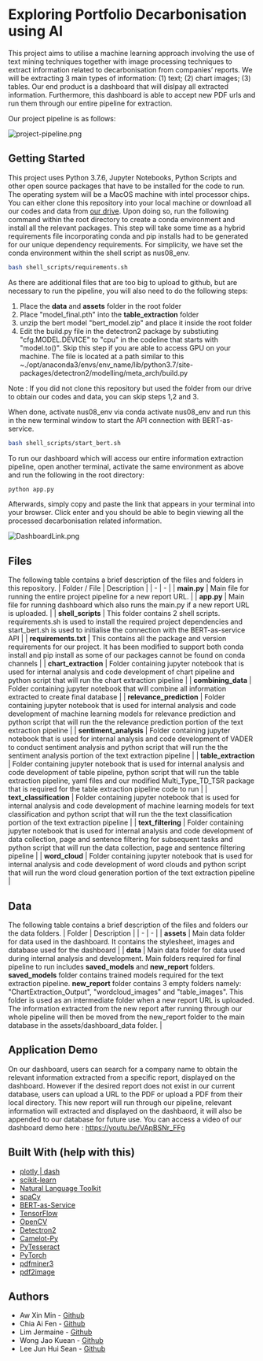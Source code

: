 # Exploring Portfolio Decarbonisation using AI

This project aims to utilise a machine learning approach involving the use of text mining techniques together with image processing techniques to extract information related to decarbonisation from companies’ reports. We will be extracting 3 main types of information: (1) text; (2) chart images; (3) tables. Our end product is a dashboard that will dislpay all extracted information. Furthermore, this dashboard is able to accept new PDF urls and run them through our entire pipeline for extraction. 


Our project pipeline is as follows: 

![project-pipeline.png](https://i.ibb.co/r4S0Bzv/Screenshot-2021-11-11-at-12-26-24-AM.png)



## Getting Started
This project uses Python 3.7.6, Jupyter Notebooks, Python Scripts and other open source packages that have to be installed for the code to run. The operating system will be a MacOS machine with intel processor chips. You can either clone this repository into your local machine or download all our codes and data from [our drive](https://drive.google.com/drive/folders/1ce9L5dHZXrWLzpRNf3iq6cdK5KU_QF0a?usp=sharing). Upon doing so, run the following command within the root directory to create a conda environment and install all the relevant packages. This step will take some time as a hybrid requirements file incorporating conda and pip installs had to be generated for our unique dependency requirements. For simplicity, we have set the conda environment within the shell script as nus08_env.
```bash 
bash shell_scripts/requirements.sh
```

As there are additional files that are too big to upload to github, but are necessary to run the pipeline, you will also need to do the following steps:
1. Place the **data** and **assets** folder in the root folder
2. Place "model_final.pth" into the **table_extraction** folder
3. unzip the bert model "bert_model.zip" and place it inside the root folder
4. Edit the build.py file in the detectron2 package by substiuting "cfg.MODEL.DEVICE" to "cpu" in the codeline that starts with "model.to()". Skip this step if you are able to access GPU on your machine. The file is located at a path similar to this ~./opt/anaconda3/envs/env_name/lib/python3.7/site-packages/detectron2/modelling/meta_arch/build.py

Note : If you did not clone this repository but used the folder from our drive to obtain our codes and data, you can skip steps 1,2 and 3.

When done, activate nus08_env via conda activate nus08_env and run this in the new terminal window to start the API connection with BERT-as-service. 
```bash 
bash shell_scripts/start_bert.sh
```

To run our dashboard which will access our entire information extraction pipeline, open another terminal, activate the same environment as above and run the following in the root directory:
```bash
python app.py
````

Afterwards, simply copy and paste the link that appears in your terminal into your browser. Click enter and you should be able to begin viewing all the processed decarbonisation related information. 

![DashboardLink.png](https://i.ibb.co/3BD9Mjc/tg-image-2356045203.jpg)


## Files
The following table contains a brief description of the files and folders in this repository.
| Folder / File | Description |
| - | - |
| **main.py** | Main file for running the entire project pipeline for a new report URL. |
| **app.py** | Main file for running dashboard which also runs the main.py if a new report URL is uploaded. |
| **shell_scripts** | This folder contains 2 shell scripts. requirements.sh is used to install the required project dependencies and start_bert.sh is used to initialise the connection with the BERT-as-service API |
| **requirements.txt** | This contains all the package and version requirements for our project. It has been modified to support both conda install and pip install as some of our packages cannot be found on conda channels |
| **chart_extraction** | Folder containing jupyter notebook that is used for internal analysis and code development of chart pipeline and python script that will run the chart extraction pipeline |
| **combining_data** | Folder containing jupyter notebook that will combine all information extracted to create final database |
| **relevance_prediction** | Folder containing jupyter notebook that is used for internal analysis and code development of machine learning models for relevance prediction and python script that will run the the relevance prediction portion of the text extraction pipeline  | 
| **sentiment_analysis** | Folder containing jupyter notebook that is used for internal analysis and code development of VADER to conduct sentiment analysis and python script that will run the the sentiment analysis portion of the text extraction pipeline  |
| **table_extraction** | Folder containing jupyter notebook that is used for internal analysis and code development of table pipeline, python script that will run the table extraction pipeline, yaml files and our modified Multi_Type_TD_TSR package that is required for the table extraction pipeline code to run |
| **text_classification** | Folder containing jupyter notebook that is used for internal analysis and code development of machine learning models for text classification and python script that will run the the text classification portion of the text extraction pipeline  | 
| **text_filtering** | Folder containing jupyter notebook that is used for internal analysis and code development of data collection, page and sentence filtering for subsequent tasks and python script that will run the data collection, page and sentence filtering pipeline  | 
| **word_cloud** | Folder containing jupyter notebook that is used for internal analysis and code development of word clouds and python script that will run the word cloud generation portion of the text extraction pipeline |
## Data
The following table contains a brief description of the files and folders our the data folders.
| Folder | Description |
| - | - |
| **assets** | Main data folder for data used in the dashboard. It contains the stylesheet, images and database used for the dashboard |
| **data** | Main data folder for data used during internal analysis and development. Main folders required for final pipeline to run includes **saved_models** and **new_report** folders. **saved_models** folder contains trained models required for the text extraction pipeline. **new_report** folder contains 3 empty folders namely: "ChartExtraction_Output", "wordcloud_images" and "table_images". This folder is used as an intermediate folder when a new report URL is uploaded. The information extracted from the new report after running through our whole pipeline will then be moved from the new_report folder to the main database in the assets/dashboard_data folder. |


## Application Demo
On our dashboard, users can search for a company name to obtain the relevant information extracted from a specific report, displayed on the dashboard. However if the desired report does not exist in our current database, users can upload a URL to the PDF or upload a PDF from their local directory. This new report will run through our pipeline, relevant information will extracted and displayed on the dashbaord, it will also be appended to our database for future use.
You can access a video of our dashboard demo here : https://youtu.be/VApBSNr_FFg

## Built With (help with this)
- [plotly | dash](https://dash.plotly.com/)
- [scikit-learn](https://scikit-learn.org/stable/)
- [Natural Language Toolkit](https://www.nltk.org/)
- [spaCy](https://spacy.io/)
- [BERT-as-Service](https://github.com/hanxiao/bert-as-service)
- [TensorFlow](https://www.tensorflow.org/)
- [OpenCV](https://docs.opencv.org/4.1.2/)
- [Detectron2](https://github.com/facebookresearch/detectron2)
- [Camelot-Py](https://camelot-py.readthedocs.io/en/master/)
- [PyTesseract](https://github.com/tesseract-ocr/tesseract)
- [PyTorch](https://pytorch.org/)
- [pdfminer3](https://github.com/gwk/pdfminer3)
- [pdf2image](https://github.com/Belval/pdf2image)

## Authors
- Aw Xin Min - [Github](https://github.com/awxinmin)
- Chia Ai Fen - [Github](https://github.com/chiaaifen)
- Lim Jermaine - [Github](https://github.com/limjermaine88)
- Wong Jao Kuean - [Github](https://github.com/jaokuean)
- Lee Jun Hui Sean - [Github](https://github.com/seansljh)
